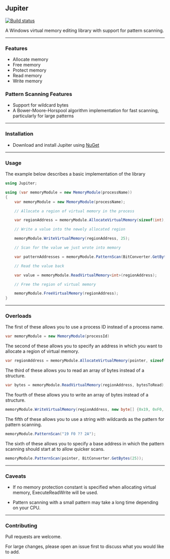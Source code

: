 ## Jupiter

[![Build status](https://ci.appveyor.com/api/projects/status/jp6fnwbq34w012gj?svg=true)](https://ci.appveyor.com/project/Akaion/jupiter)

A Windows virtual memory editing library with support for pattern scanning.

----

### Features

* Allocate memory
* Free memory
* Protect memory
* Read memory
* Write memory

### Pattern Scanning Features

* Support for wildcard bytes
* A Bower-Moore-Horspool algorithm implementation for fast scanning, particularly for large patterns

----

### Installation

* Download and install Jupiter using [NuGet](https://www.nuget.org/packages/Jupiter)

----

### Usage

The example below describes a basic implementation of the library

```csharp
using Jupiter;

using (var memoryModule = new MemoryModule(processName))
{
    var memoryModule = new MemoryModule(processName);

    // Allocate a region of virtual memory in the process

    var regionAddress = memoryModule.AllocateVirtualMemory(sizeof(int), MemoryProtection.ReadWrite);

    // Write a value into the newely allocated region

    memoryModule.WriteVirtualMemory(regionAddress, 25);

    // Scan for the value we just wrote into memory

    var patternAddresses = memoryModule.PatternScan(BitConverter.GetBytes(25));

    // Read the value back

    var value = memoryModule.ReadVirtualMemory<int>(regionAddress);

    // Free the region of virtual memory

    memoryModule.FreeVirtualMemory(regionAddress);
}

```

----

### Overloads

The first of these allows you to use a process ID instead of a process name.

```csharp
var memoryModule = new MemoryModule(processId)
```
The second of these allows you to specify an address in which you want to allocate a region of virtual memory.

```csharp
var regionAddress = memoryModule.AllocateVirtualMemory(pointer, sizeof(int), MemoryProtection.ReadWrite);
```

The third of these allows you to read an array of bytes instead of a structure.

```csharp
var bytes = memoryModule.ReadVirtualMemory(regionAddress, bytesToRead);
```

The fourth of these allows you to write an array of bytes instead of a structure.

```csharp
memoryModule.WriteVirtualMemory(regionAddress, new byte[] {0x19, 0xF0, 0x00, 0x2A});
```

The fifth of these allows you to use a string with wildcards as the pattern for pattern scanning.

```csharp
memoryModule.PatternScan("19 F0 ?? 2A");
```

The sixth of these allows you to specify a base address in which the pattern scanning should start at to allow quicker scans.

```csharp
memoryModule.PatternScan(pointer, BitConverter.GetBytes(25));
```

----

### Caveats

* If no memory protection constant is specified when allocating virtual memory, ExecuteReadWrite will be used.

* Pattern scanning with a small pattern may take a long time depending on your CPU.

----

### Contributing

Pull requests are welcome. 

For large changes, please open an issue first to discuss what you would like to add.

